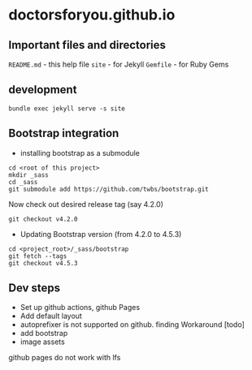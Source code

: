 # doctorsforyou.github.io


## Important files and directories

`README.md` - this help file
`site` - for Jekyll
`Gemfile` - for Ruby Gems


## development

`bundle exec jekyll serve -s site`

## Bootstrap integration

- installing bootstrap as a submodule
```
cd <root of this project>
mkdir _sass
cd _sass
git submodule add https://github.com/twbs/bootstrap.git
```

Now check out desired release tag (say 4.2.0)

```
git checkout v4.2.0
```

- Updating Bootstrap version (from 4.2.0 to 4.5.3)

```
cd <project_root>/_sass/bootstrap
git fetch --tags
git checkout v4.5.3
```


## Dev steps

- Set up github actions, github Pages
- Add default layout
- autoprefixer is not supported on github. finding Workaround [todo]
- add bootstrap
- image assets

github pages do not work with lfs
